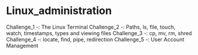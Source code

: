 # Linux_administration
Challenge_1 -: The Linux Terminal
Challenge_2 -: Paths, ls, file, touch, watch, timestamps, types and viewing files
Challenge_3 -: cp, mv, rm, shred
Challenge_4 -: locate, find, pipe, redirection
Challenge_5 -: User Account Management
